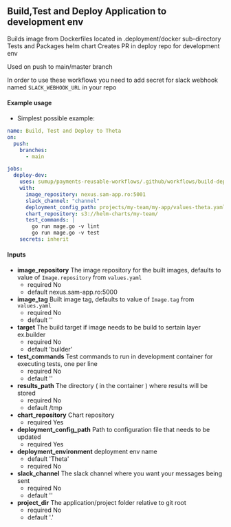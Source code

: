 ## Build,Test and Deploy Application to development env

Builds image from Dockerfiles located in .deployment/docker sub-directory
Tests and Packages helm chart
Creates PR in deploy repo for development env

Used on push to main/master branch

In order to use these workflows you need to add secret for slack webhook named `SLACK_WEBHOOK_URL` in your repo

#### Example usage

 - Simplest possible example:

```yaml
name: Build, Test and Deploy to Theta
on:  
  push:
    branches:
      - main

jobs:
  deploy-dev:
    uses: sumup/payments-reusable-workflows/.github/workflows/build-deploy-dev.yaml
    with:
      image_repository: nexus.sam-app.ro:5001
      slack_channel: "channel"
      deployment_config_path: projects/my-team/my-app/values-theta.yaml
      chart_repository: s3://helm-charts/my-team/
      test_commands: |
        go run mage.go -v lint
        go run mage.go -v test
    secrets: inherit

```

#### Inputs
  - **image_repository**  The image repository for the built images, defaults to value of `Image.repository` from `values.yaml`
      - required No
      - default nexus.sam-app.ro:5000
  - **image_tag** Built image tag, defaults to value of `Image.tag` from `values.yaml`
      - required No
      - default ''
  - **target** The build target if image needs to be build to sertain layer ex.builder
      - required No
      - default 'builder'
  - **test_commands** Test commands to run in development container for executing tests, one per line
      - required No
      - default ''
  - **results_path** The directory ( in the container ) where results will be stored
      - required No
      - default /tmp
  - **chart_repository** Chart repository 
      - required Yes
  - **deployment_config_path**  Path to configuration file that needs to be updated
      - required Yes
  - **deployment_environment** deployment env name
      - default 'Theta'
      - required No
  - **slack_channel** The slack channel where you want your messages being sent
      - required No
      - default ''
  - **project_dir** The application/project folder relative to git root 
      - required No
      - default '.'
